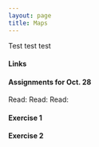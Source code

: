 ```yaml
---
layout: page
title: Maps
---
```


Test test test

#### Links

#### Assignments for Oct. 28

Read:
Read: 
Read: 

#### Exercise 1

#### Exercise 2